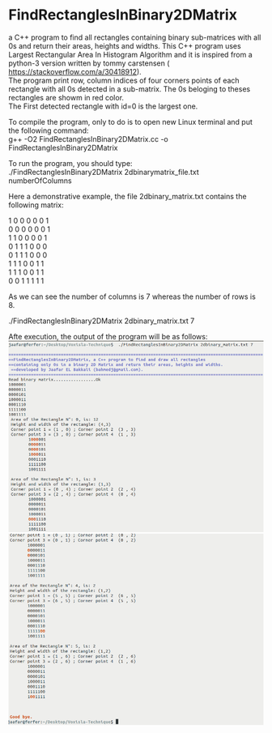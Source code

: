 # FindRectanglesInBinary2DMatrix
a C++ program to find all rectangles containing binary sub-matrices with all 0s and return their areas, heights and widths.
This C++ program uses Largest Rectangular Area In Histogram Algorithm and it is inspired from a python-3 version written by tommy carstensen ( https://stackoverflow.com/a/30418912).<br>
The program print row, column indices of four corners points of each rectangle with all 0s detected in a sub-matrix. The 0s beloging to theses rectangles are showm in red color. <br>The First detected rectangle with id=0 is the largest one.

To compile the program, only to do is to open new Linux terminal and put the following command:<br>
g++ -O2  FindRectanglesInBinary2DMatrix.cc -o  FindRectanglesInBinary2DMatrix

To run the program, you should type:<br>
./FindRectanglesInBinary2DMatrix 2dbinarymatrix_file.txt  numberOfColumns<br>

Here a demonstrative example, the file 2dbinary_matrix.txt contains the following matrix:<br>

1 0 0 0 0 0 1<br>
0 0 0 0 0 0 1<br>
1 1 0 0 0 0 1<br>
0 1 1 1 0 0 0<br>
0 1 1 1 0 0 0<br>
1 1 1 0 0 1 1<br>
1 1 1 0 0 1 1<br>
0 0 1 1 1 1 1<br>

As we can see the number of columns is 7 whereas the number of rows is 8.

./FindRectanglesInBinary2DMatrix 2dbinary_matrix.txt  7<br>

Afte execution, the output of the program will be as follows:<br>
 <img src="https://raw.githubusercontent.com/EL-Bakkali-Jaafar/FindRectanglesInBinary2DMatrix/main/pic1.png">
  <img src="https://github.com/EL-Bakkali-Jaafar/FindRectanglesInBinary2DMatrix/blob/main/pic2.png">
